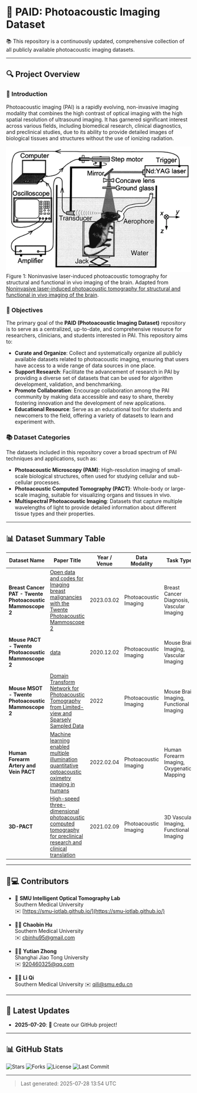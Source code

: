 # 📝 PAID: Photoacoustic Imaging Dataset

📚 This repository is a continuously updated, comprehensive collection of all publicly available photoacoustic imaging datasets.

---


## 🔍 Project Overview

### 🌟 Introduction

Photoacoustic imaging (PAI) is a rapidly evolving, non-invasive imaging modality that combines the high contrast of optical imaging with the high spatial resolution of ultrasound imaging. It has garnered significant interest across various fields, including biomedical research, clinical diagnostics, and preclinical studies, due to its ability to provide detailed images of biological tissues and structures without the use of ionizing radiation.

![Photoacoustic Imaging](images/PA.png)
Figure 1: Noninvasive laser-induced photoacoustic tomography for structural and functional in vivo imaging of the brain. Adapted from [Noninvasive laser-induced photoacoustic tomography for structural and functional in vivo imaging of the brain](https://www.nature.com/articles/nbt839).

### 🎯 Objectives

The primary goal of the **PAID (Photoacoustic Imaging Dataset)** repository is to serve as a centralized, up-to-date, and comprehensive resource for researchers, clinicians, and students interested in PAI. This repository aims to:

- **Curate and Organize**: Collect and systematically organize all publicly available datasets related to photoacoustic imaging, ensuring that users have access to a wide range of data sources in one place.
- **Support Research**: Facilitate the advancement of research in PAI by providing a diverse set of datasets that can be used for algorithm development, validation, and benchmarking.
- **Promote Collaboration**: Encourage collaboration among the PAI community by making data accessible and easy to share, thereby fostering innovation and the development of new applications.
- **Educational Resource**: Serve as an educational tool for students and newcomers to the field, offering a variety of datasets to learn and experiment with.

### 📚 Dataset Categories

The datasets included in this repository cover a broad spectrum of PAI techniques and applications, such as:

- **Photoacoustic Microscopy (PAM)**: High-resolution imaging of small-scale biological structures, often used for studying cellular and sub-cellular processes.
- **Photoacoustic Computed Tomography (PACT)**: Whole-body or large-scale imaging, suitable for visualizing organs and tissues in vivo.
- **Multispectral Photoacoustic Imaging**: Datasets that capture multiple wavelengths of light to provide detailed information about different tissue types and their properties.


---



## 📊 Dataset Summary Table

| Dataset Name | Paper Title | Year / Venue | Data Modality | Task Type | Size | Download Link |
|--------------|-------------|--------------|---------------|-----------|------|---------------|
| **Breast Cancer PAT - Twente Photoacoustic Mammoscope 2** | [Open data and codes for Imaging breast malignancies with the Twente Photoacoustic Mammoscope 2](https://figshare.com/articles/dataset/Open_data_and_codes_for_Imaging_breast_malignancies_with_the_Twente_Photoacoustic_Mammoscope_2/22109687) | 2023.03.02 | Photoacoustic Imaging | Breast Cancer Diagnosis, Vascular Imaging | 4 cases, each with 2 .mat files, 4-D single format | [Download](https://figshare.com/articles/dataset/Open_data_and_codes_for_Imaging_breast_malignancies_with_the_Twente_Photoacoustic_Mammoscope_2/22109687) |
| **Mouse PACT - Twente Photoacoustic Mammoscope 2** | [data](https://figshare.com/articles/dataset/data-mouse/9250634) | 2020.12.02 | Photoacoustic Imaging | Mouse Brain Imaging, Vascular Imaging | Phantom, Vascular Phantom, Mouse Data, Full and Sparse Reconstructions | [Download](https://figshare.com/articles/dataset/data-mouse/9250634) |
| **Mouse MSOT - Twente Photoacoustic Mammoscope 2** | [Domain Transform Network for Photoacoustic Tomography from Limited-view and Sparsely Sampled Data](http://www.radiomics.net.cn/post/132) | 2022 | Photoacoustic Imaging | Mouse Brain Imaging, Functional Imaging | 128x128 images, enhanced to 256x256 with denoising | [Download](http://www.radiomics.net.cn/post/132) |
| **Human Forearm Artery and Vein PACT** | [Machine learning enabled multiple illumination quantitative optoacoustic oximetry imaging in humans](https://zenodo.org/records/6466446) | 2022.02.04 | Photoacoustic Imaging | Human Forearm Imaging, Oxygenation Mapping | Raw optoacoustic signals, reconstructed images | [Download](https://zenodo.org/records/6466446) |
| **3D-PACT** | [High-speed three-dimensional photoacoustic computed tomography for preclinical research and clinical translation](https://figshare.com/articles/dataset/3D-PACT_Data_and_Codes/13114544) | 2021.02.09 | Photoacoustic Imaging | 3D Vascular Imaging, Functional Imaging | Supporting source data and codes | [Download](https://figshare.com/articles/dataset/3D-PACT_Data_and_Codes/13114544) |
---

## 👥💻 Contributors
- 🏫 **SMU Intelligent Optical Tomography Lab**  
  Southern Medical University  
  ✉️ [https://smu-iotlab.github.io/](https://smu-iotlab.github.io/) 

- 🧑‍🎓 **Chaobin Hu**  
  Southern Medical University  
  ✉️ cbinhu95@gmail.com

- 🧑‍🎓 **Yutian Zhong**  
  Shanghai Jiao Tong University  
  ✉️ 920460325@qq.com

- 👨‍🏫 **Li Qi**  
  Southern Medical University
  ✉️ qili@smu.edu.cn

---
## 📢 Latest Updates

- **2025-07-20**: 🎉 Create our GitHub project!

---

## 📊 GitHub Stats
![Stars](https://img.shields.io/github/stars/CbinHu/PAID-Photoacoustic-imaging-dataset?style=social)
![Forks](https://img.shields.io/github/forks/CbinHu/PAID-Photoacoustic-imaging-dataset?style=social)
![License](https://img.shields.io/github/license/CbinHu/PAID-Photoacoustic-imaging-dataset)
![Last Commit](https://img.shields.io/github/last-commit/CbinHu/PAID-Photoacoustic-imaging-dataset)

---

> Last generated: 2025-07-28 13:54 UTC